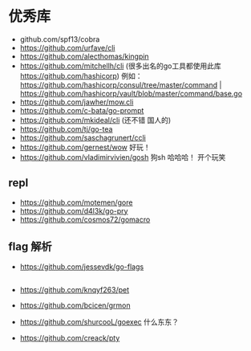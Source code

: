# 优秀库

- github.com/spf13/cobra
- https://github.com/urfave/cli
- https://github.com/alecthomas/kingpin
- https://github.com/mitchellh/cli (很多出名的go工具都使用此库 https://github.com/hashicorp)
  例如：https://github.com/hashicorp/consul/tree/master/command | https://github.com/hashicorp/vault/blob/master/command/base.go
- https://github.com/jawher/mow.cli
- https://github.com/c-bata/go-prompt
- https://github.com/mkideal/cli  (还不错 国人的)
- https://github.com/tj/go-tea  
- https://github.com/saschagrunert/ccli
- https://github.com/gernest/wow  好玩！
- https://github.com/vladimirvivien/gosh 狗sh 哈哈哈！ 开个玩笑  

## repl
- https://github.com/motemen/gore
- https://github.com/d4l3k/go-pry
- https://github.com/cosmos72/gomacro

## flag 解析
- https://github.com/jessevdk/go-flags

## 
- https://github.com/knqyf263/pet
- https://github.com/bcicen/grmon

- https://github.com/shurcooL/goexec 什么东东？
- https://github.com/creack/pty

